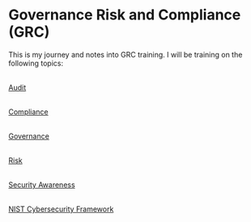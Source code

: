 # Governance Risk and Compliance (GRC)
This is my journey and notes into GRC training. I will be training on the following topics:<br><br>

[Audit](/Topics/Audit)<br><br>

[Compliance](/Topics/Compliance)<br><br>

[Governance](/Topics/Governance)<br><br>

[Risk](/Topics/Risk)<br><br>

[Security Awareness](Security-Awareness)<br><br>

[NIST Cybersecurity Framework](/Frameworks/NIST)<br><br>

